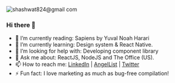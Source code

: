 ![shashwat824@gmail com](https://user-images.githubusercontent.com/43851597/88166158-7914e680-cc34-11ea-8585-1fd241b39881.png)

### Hi there 👋

- 📖 I’m currently reading: Sapiens by Yuval Noah Harari
- 🌱 I’m currently learning: Design system & React Native.
- 🤔 I’m looking for help with: Developing component library
- 💬 Ask me about: ReactJS, NodeJS and The Office (US).
- 📫 How to reach me: [LinkedIn](https://www.linkedin.com/in/shashwattyagi/) | [AngelList](https://angel.co/u/shashwat-tyagi-5) | [Twitter](https://twitter.com/RxShashwat)
- ⚡ Fun fact: I love marketing as much as bug-free compilation!
